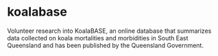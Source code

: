 # koalabase
Volunteer research into KoalaBASE, an online database that summarizes data collected on koala mortalities and morbidities in South East Queensland and has been published by the Queensland Government.
